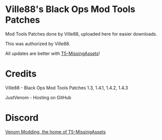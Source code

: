 # Ville88's Black Ops Mod Tools Patches
Mod Tools Patches done by Ville88, uploaded here for easier downloads.

This was authorized by Ville88.

All updates are better with [T5-MissingAssets](https://github.com/VenomModding/T5-MissingAssets)!

# Credits
Ville88 - Black Ops Mod Tools Patches 1.3, 1.4.1, 1.4.2, 1.4.3

JustVenom - Hosting on GitHub

# Discord
[Venom Modding, the home of T5-MissingAssets](https://ouo.io/QK00XQ)

